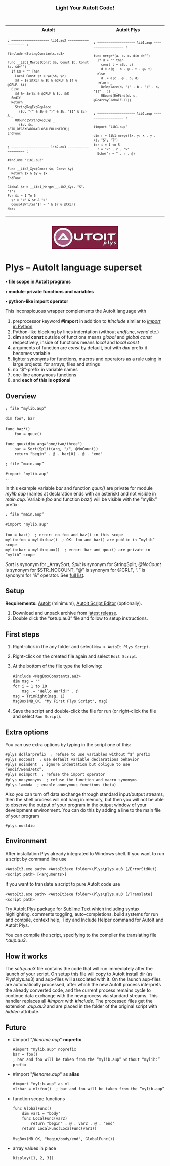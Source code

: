﻿<div align="center">
<h3>Light Your AutoIt Code!</h3>
<br>

<table>
<tr><th>AutoIt</th><th>AutoIt Plys</th></tr>
<tr align="left"><td><sub>

```autoit
; −−−−−−−−−−−−−−−−−−−− lib1.au3 −−−−−−−−−−−−−−−−−−−− ;

#include <StringConstants.au3>

Func __Lib1_Merge(Const $a, Const $b, Const $c, $d="")
  If $d = "" Then
    Local Const $t = $a($b, $c)
    $d = $a(@CRLF & $b & @CRLF & $t & @CRLF, $t)
  Else
    $d &= $a($c & @CRLF & $b, $d)
  EndIf
  Return _
    StringRegExpReplace _
      ($d, "(" & $b & ")" & $b, "$1" & $c) & _
    UBound(StringRegExp _
      ($d, $c, $STR_REGEXPARRAYGLOBALFULLMATCH))
EndFunc


; −−−−−−−−−−−−−−−−−−−− lib2.au3 −−−−−−−−−−−−−−−−−−−− ;

#include "lib1.au3"

Func __Lib2_Xyx(Const $x, Const $y)
  Return $x & $y & $x
EndFunc

Global $r = __Lib1_Merge(__Lib2_Xyx, "S", "T")
For $i = 1 To 5
  $r = "<" & $r & ">"
  ConsoleWrite("$r = " & $r & @CRLF)
Next
```

</sub></td><td><sub>

```autoit
; −−−−−−−−−−−−−−−−−−−− lib1.aup −−−−−−−−−−−−−−−−−−−− ;

func merge*(a, b, c, dim d="")
  if d = "" then
    const t = a(b, c)
    d = a(@ . b . @ . t . @, t)
  else
    d .= a(c . @ . b, d)
  return _
    ReReplace(d, "(" . b . ")" . b, "$1" . c) . _
    UBound(ReFind(d, c, @ReArrayGlobalFull))


; −−−−−−−−−−−−−−−−−−−− lib2.aup −−−−−−−−−−−−−−−−−−−− ;

#import "lib1.aup"

dim r = lib1:merge({x, y: x . y . x}, "S", "T")
for i = 1 to 5
  r = "<" . r . ">"
  Echo("r = " . r . @)













```

</sub></td></tr>
</table>
<br>
<img alt="Plys logo" src="/help_translator/autoit_11_210x72.jpg">
</div>

# Plys – AutoIt language superset

<p><strong>• file scope in AutoIt programs</strong></p>

<p><strong>• module-private functions and variables</strong></p>

<p><strong>• python-like import operator</strong></p>


This inconspicuous wrapper complements the AutoIt language with

1. preprocessor keyword **#import** in addition to *#include* similar to [*import* in Python](https://en.wikibooks.org/wiki/Python_Programming/Modules#Importing_a_Module)
1. Python-like blocking by lines indentation (without *endfunc*, *wend* etc.)
1. **dim** and **const** outside of functions means *global* and *global const* respectively, inside of functions means *local* and *local const*
1. arguments of function are *const* by default, but with *dim* prefix it becomes variable
1. lighter [synonyms](synonyms.md) for functions, macros and operators as a rule using in large projects: for arrays, files and strings
1. no “$”-prefix in variable names
1. one-line anonymous functions
1. and **each of this is optional**


## Overview

```autoit
; file “mylib.aup”

dim foo*, bar

func baz*()
    foo = quux()

func quux(dim arg="one/two/three")
    bar = Sort(Split(arg, "/", @NoCount))
    return "begin" . @ . bar[0] . @ . "end"
```

```autoit
; file “main.aup”

#import "mylib.aup"
...
```

In this example variable *bar* and function *quux()* are private for module *mylib.aup* (names at declaration ends with an asterisk) and not visible in *main.aup*. Variable *foo* and function *baz()* will be visible with the “mylib:” prefix:

```autoit
; file “main.aup”

#import "mylib.aup"

foo = baz()  ; error: no foo and baz() in this scope
mylib:foo = mylib:baz()  ; OK: foo and baz() are public in “mylib” scope
mylib:bar = mylib:quux()  ; error: bar and quux() are private in “mylib” scope
```

*Sort* is synonym for \_ArraySort, *Split* is synonym for StringSplit, *@NoCount* is synonym for $STR_NOCOUNT, “*@*” is synonym for @CRLF, “*.*” is synonym for “&” operator. See [full list](synonyms.md).


## Setup

**Requirements:** [AutoIt](https://www.autoitscript.com/site/autoit/downloads/) (minimum), [AutoIt Script Editor](https://www.autoitscript.com/site/autoit-script-editor/downloads/) (optionally).


1. Download and unpack archive from [latest release](https://github.com/NSUSpray/Plys/releases/latest).
1. Double click the “setup.au3” file and follow to setup instructions.


## First steps

1. Right-click in the any folder and select `New > AutoIt Plys Script`.
1. Right-click on the created file again and select `Edit Script`.
1. At the bottom of the file type the following:

    ```autoit
    #include <MsgBoxConstants.au3>
    dim msg = ""
    for i = 1 to 10
        msg .= "Hello World!" . @
    msg = TrimRight(msg, 1)
    MsgBox(MB_OK, "My First Plys Script", msg)
    ```

1. Save the script and double-click the file for run (or right-click the file and select `Run Script`).


## Extra options

You can use extra options by typing in the script one of this:

```autoit
#plys dollarprefix  ; refuse to use variables without “$” prefix
#plys noconst  ; use default variable declarations behavior
#plys noindent  ; ignore indentation but obligue to use “endif/wend/etc”.
#plys noimport  ; refuse the import operator
#plys nosynonyms  ; refuse the function and macro synonyms
#plys lambda  ; enable anonymous functions (beta)
```

Also you can turn off data exchange through standard input/output streams, then the shell process will not hang in memory, but then you will not be able to observe the output of your program in the output window of your development environment. You can do this by adding a line to the main file of your program

```autoit
#plys nostdio
```


## Environment

After installation Plys already integrated to Windows shell. If you want to run a script by command line use

```<AutoIt3.exe path> <AutoIt3exe folder>\Plys\plys.au3 [/ErrorStdOut] <script path> [<arguments>]```

If you want to translate a script to pure AutoIt code use

```<AutoIt3.exe path> <AutoIt3exe folder>\Plys\plys.au3 [/Translate] <script path>```

Try [AutoIt Plys package](https://github.com/NSUSpray/AutoItPlysSublime) for [Sublime Text](https://www.sublimetext.com/) which including syntax highlighting, comments toggling, auto-completions, build systems for run and compile, context help, Tidy and Include Helper command for AutoIt and AutoIt Plys.

You can compile the script, specifying to the compiler the translating file *\*.aup.au3*.


## How it works

The *setup.au3* file contains the code that will run immediately after the launch of your script. On setup this file will copy to AutoIt install dir (as Plys\plys.au3) and aup-files will associated with it. On the launch aup-files are automatically processed, after which the new AutoIt process interprets the already converted code, and the current process remains cycle to continue data exchange with the new process via standard streams. This handler replaces all *#import* with *#include*. The processed files get the extension *.aup.au3* and are placed in the folder of the original script with *hidden* attribute.


## Future

* \#import "*filename.aup*" **noprefix**

    ```autoit
    #import "mylib.aup" noprefix
    bar = foo()
    ; bar and foo will be taken from the “mylib.aup” without “mylib:” prefix
    ```

* \#import "*filename.aup*" as **alias**

    ```autoit
    #import "mylib.aup" as ml
    ml:bar = ml:foo()  ; bar and foo will be taken from the “mylib.aup”
    ```

* function scope functions

    ```autoit
    func GlobalFunc()
        dim var1 = "body"
        func LocalFunc(var2)
            return "begin" . @ . var2 . @ . "end"
        return LocalFunc(LocalFunc(var1))

    MsgBox(MB_OK, "begin/body/end", GlobalFunc())
    ```

* array values in place

    ```autoit
    Display([1, 2, 3])
    ```